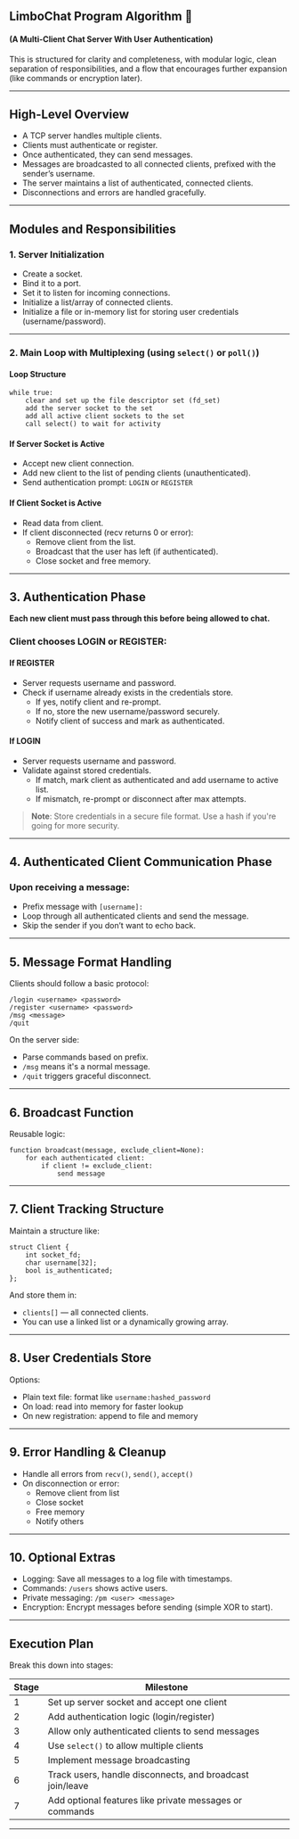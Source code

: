 ## LimboChat Program Algorithm 🧠
#### (A Multi-Client Chat Server With User Authentication)
This is structured for clarity and completeness, with modular logic, clean separation of responsibilities, and a flow that encourages further expansion (like commands or encryption later).

---

## **High-Level Overview**
- A TCP server handles multiple clients.
- Clients must authenticate or register.
- Once authenticated, they can send messages.
- Messages are broadcasted to all connected clients, prefixed with the sender’s username.
- The server maintains a list of authenticated, connected clients.
- Disconnections and errors are handled gracefully.

---

## **Modules and Responsibilities**

### **1. Server Initialization**
- Create a socket.
- Bind it to a port.
- Set it to listen for incoming connections.
- Initialize a list/array of connected clients.
- Initialize a file or in-memory list for storing user credentials (username/password).

---

### **2. Main Loop with Multiplexing (using `select()` or `poll()`)**

#### **Loop Structure**
```
while true:
    clear and set up the file descriptor set (fd_set)
    add the server socket to the set
    add all active client sockets to the set
    call select() to wait for activity
```

#### **If Server Socket is Active**
- Accept new client connection.
- Add new client to the list of pending clients (unauthenticated).
- Send authentication prompt: `LOGIN` or `REGISTER`

#### **If Client Socket is Active**
- Read data from client.
- If client disconnected (recv returns 0 or error):
  - Remove client from the list.
  - Broadcast that the user has left (if authenticated).
  - Close socket and free memory.

---

## **3. Authentication Phase**
**Each new client must pass through this before being allowed to chat.**

### **Client chooses LOGIN or REGISTER:**

#### **If REGISTER**
- Server requests username and password.
- Check if username already exists in the credentials store.
  - If yes, notify client and re-prompt.
  - If no, store the new username/password securely.
  - Notify client of success and mark as authenticated.

#### **If LOGIN**
- Server requests username and password.
- Validate against stored credentials.
  - If match, mark client as authenticated and add username to active list.
  - If mismatch, re-prompt or disconnect after max attempts.

> **Note**: Store credentials in a secure file format. Use a hash if you're going for more security.

---

## **4. Authenticated Client Communication Phase**

### **Upon receiving a message:**
- Prefix message with `[username]:`
- Loop through all authenticated clients and send the message.
- Skip the sender if you don’t want to echo back.

---

## **5. Message Format Handling**
Clients should follow a basic protocol:

```
/login <username> <password>
/register <username> <password>
/msg <message>
/quit
```

On the server side:
- Parse commands based on prefix.
- `/msg` means it's a normal message.
- `/quit` triggers graceful disconnect.

---

## **6. Broadcast Function**
Reusable logic:
```
function broadcast(message, exclude_client=None):
    for each authenticated client:
        if client != exclude_client:
            send message
```

---

## **7. Client Tracking Structure**
Maintain a structure like:
```
struct Client {
    int socket_fd;
    char username[32];
    bool is_authenticated;
};
```

And store them in:
- `clients[]` — all connected clients.
- You can use a linked list or a dynamically growing array.

---

## **8. User Credentials Store**
Options:
- Plain text file: format like `username:hashed_password`
- On load: read into memory for faster lookup
- On new registration: append to file and memory

---

## **9. Error Handling & Cleanup**
- Handle all errors from `recv()`, `send()`, `accept()`
- On disconnection or error:
  - Remove client from list
  - Close socket
  - Free memory
  - Notify others

---

## **10. Optional Extras**
- Logging: Save all messages to a log file with timestamps.
- Commands: `/users` shows active users.
- Private messaging: `/pm <user> <message>`
- Encryption: Encrypt messages before sending (simple XOR to start).

---

## **Execution Plan**
Break this down into stages:

| Stage | Milestone |
|-------|-----------|
| 1     | Set up server socket and accept one client |
| 2     | Add authentication logic (login/register) |
| 3     | Allow only authenticated clients to send messages |
| 4     | Use `select()` to allow multiple clients |
| 5     | Implement message broadcasting |
| 6     | Track users, handle disconnects, and broadcast join/leave |
| 7     | Add optional features like private messages or commands |

---
